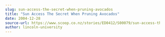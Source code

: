 ```yaml
---
slug: sun-access-the-secret-when-pruning-avocados
title: "Sun Access The Secret When Pruning Avocados"
date: 2004-12-28
source-url: https://www.scoop.co.nz/stories/ED0412/S00079/sun-access-the-secret-when-pruning-avocados.htm
author: lincoln-university
---
```


